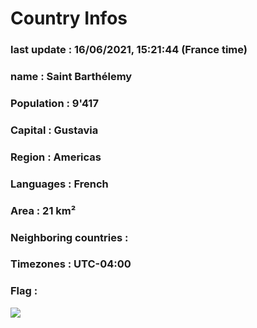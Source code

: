 # Country  Infos
### last update : 16/06/2021, 15:21:44 (France time)

### name : Saint Barthélemy
### Population : 9'417
### Capital : Gustavia
### Region : Americas
### Languages : French
### Area : 21 km²
### Neighboring countries : 
### Timezones : UTC-04:00

### Flag :
![](https://restcountries.eu/data/blm.svg)
